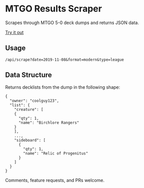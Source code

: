 # MTGO Results Scraper

Scrapes through MTGO 5-0 deck dumps and returns JSON data.

[Try it out](https://mtgo-results-scraper.herokuapp.com/api/scrape?date=2019-11-08&format=modern&type=league)

## Usage

`/api/scrape?date=2019-11-08&format=modern&type=league`

## Data Structure

Returns decklists from the dump in the following shape: 

```
{
  "owner": "coolguy123",
  "list": {
    "creature": [
    {
      "qty": 1,
      "name": "Birchlore Rangers"
    }
    ],
    ...,
    "sideboard": [
      {
        "qty": 1,
        "name": "Relic of Progenitus"
      }
    ]
  }
}
```

Comments, feature requests, and PRs welcome.